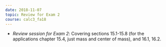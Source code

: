 ```yaml
---
date: 2018-11-07
topic: Review for Exam 2
course: calc3_fa18
---
```



- *Review session for Exam 2*: Covering sections 15.1-15.8 (for the applications chapter 15.4, just mass and center of mass), and 16.1, 16.2.

